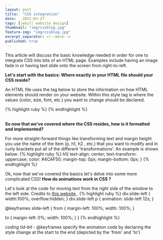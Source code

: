 ```yaml
---
layout: post
title:  "CSS integration"
date:   2021-03-27
tags: [jekyll website design]
thumbnail: "img/cssblog.jpg"
feature-img: "img/cssblog.jpg"
excerpt_separator: <!--more-->
published: true
---
```


This article will discuss the basic knowledge needed in order for one to integrate CSS into bits of an HTML page. Examples include having an image fade in or having text slide onto the screen from right-to-left.

<!--more-->

<b>Let's start with the basics: Where exactly in your HTML file should your CSS reside?</b>

An HTML file uses the tag below to store the information on how HTML
 elements should render on your website. Within this style tag is where the values (color, size, font, etc.) you want
  to change should be declared.

{% highlight ruby %} <style> here is where you would add any CSS code </style> {% endhighlight %}

<br>
<b> So now that we've covered where the CSS resides, how is it formatted and implemented? </b>

For more straight-forward things like transforming text and margin height you use the name of the item (p, h1, h2
, etc.) that you want to modify and in curly brackets put all of the different 'transformations'. An example is shown
 below:
 {% highlight ruby %}
  h1{
   text-align: center;
   text-transform: uppercase;
   color: #4CAF50;
    margin-top: 0px;
    margin-bottom: 0px;
 }
 {% endhighlight %}

Ok, now that we've covered the basics let's delve into some more complicated CSS! <b> How do animations work in CSS
? </b>

Let's look at the code for moving text from the right side of the window to the left side. Credits to [this website
](https://www.html.am/html-codes/marquees/css-slide-in-text.cfm).
{% highlight ruby %}
div.slide-left {
  width:100%;
  overflow:hidden;
}
div.slide-left p {
  animation: slide-left 12s;
}

@keyframes slide-left {
  from {
    margin-left: 100%;
    width: 100%;
  }

  to {
    margin-left: 0%;
    width: 100%;
  }
}
{% endhighlight %}

*coding tid-bit* - @keyframes specify the animation code by declaring the style change at the start to the end
 (depicted by the 'from' and 'to')
